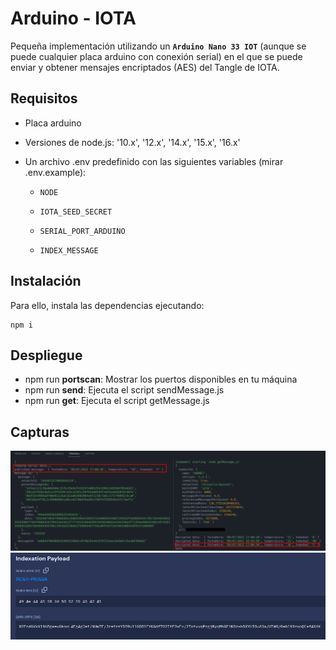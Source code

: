# Arduino - IOTA

Pequeña implementación utilizando un **`Arduino Nano 33 IOT`** (aunque se puede cualquier placa arduino con conexión serial)
en el que se puede enviar y obtener mensajes encriptados (AES) del Tangle de IOTA.

## Requisitos

- Placa arduino
- Versiones de node.js: '10.x', '12.x', '14.x', '15.x', '16.x'
- Un archivo .env predefinido con las siguientes variables (mirar .env.example):


    - `NODE`

    - `IOTA_SEED_SECRET`

    - `SERIAL_PORT_ARDUINO`

    - `INDEX_MESSAGE`


## Instalación

Para ello, instala las dependencias ejecutando:

```
npm i
```

## Despliegue

- npm run **portscan**: Mostrar los puertos disponibles en tu máquina
- npm run **send**: Ejecuta el script sendMessage.js
- npm run **get**: Ejecuta el script getMessage.js

## Capturas

<p align="center">
    <img src="./assets/foto1.png">
    <img src="./assets/cifrado.png">
</p>
